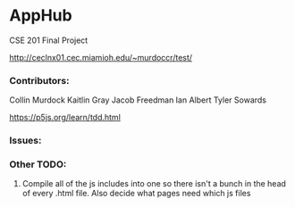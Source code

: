 # AppHub

CSE 201 Final Project

http://ceclnx01.cec.miamioh.edu/~murdoccr/test/

### Contributors:

Collin Murdock
Kaitlin Gray
Jacob Freedman
Ian   Albert
Tyler Sowards


https://p5js.org/learn/tdd.html

### Issues:


### Other TODO:

1. Compile all of the js includes into one so there isn't a bunch in the head of every .html file. Also decide what pages need which js files
